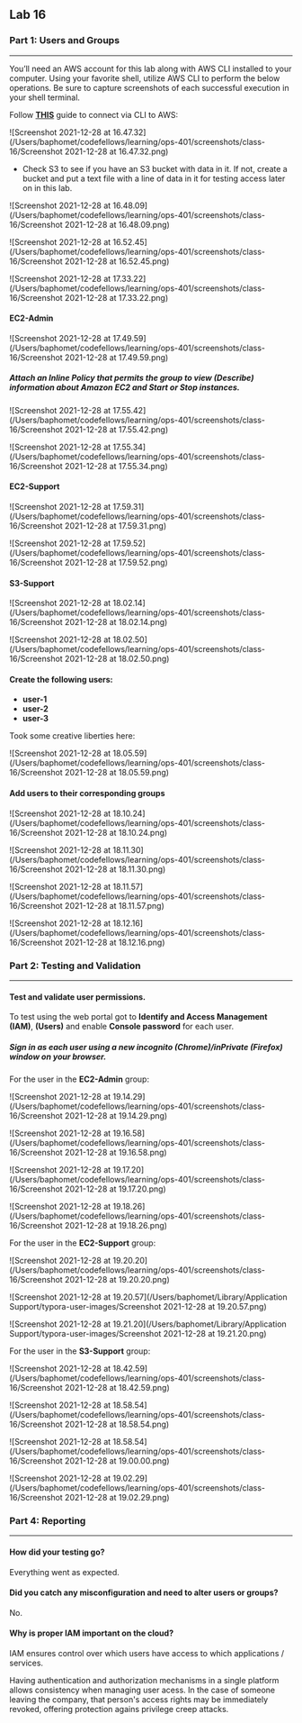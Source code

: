 ## Lab 16

### Part 1: Users and Groups

------

You’ll need an AWS account for this lab along with AWS CLI installed to your computer. Using your favorite shell, utilize AWS CLI to perform the below operations. Be sure to capture screenshots of each successful execution in your shell terminal.

Follow **[THIS](https://signin.aws.amazon.com/signin?redirect_uri=https%3A%2F%2Fconsole.aws.amazon.com%2Fiam%2F%3Fstate%3DhashArgs%2523%26isauthcode%3Dtrue&client_id=arn%3Aaws%3Aiam%3A%3A015428540659%3Auser%2Fiam&forceMobileApp=0&code_challenge=ZNIA_tSrQ3QTjKJuH57cXOrraBJRmf14_RJdo44kwxg&code_challenge_method=SHA-256)** guide to connect via CLI to AWS:

![Screenshot 2021-12-28 at 16.47.32](/Users/baphomet/codefellows/learning/ops-401/screenshots/class-16/Screenshot 2021-12-28 at 16.47.32.png)

- Check S3 to see if you have an S3 bucket with data in it. If not, create a bucket and put a text file with a line of data in it for testing access later on in this lab.

![Screenshot 2021-12-28 at 16.48.09](/Users/baphomet/codefellows/learning/ops-401/screenshots/class-16/Screenshot 2021-12-28 at 16.48.09.png)

![Screenshot 2021-12-28 at 16.52.45](/Users/baphomet/codefellows/learning/ops-401/screenshots/class-16/Screenshot 2021-12-28 at 16.52.45.png)

![Screenshot 2021-12-28 at 17.33.22](/Users/baphomet/codefellows/learning/ops-401/screenshots/class-16/Screenshot 2021-12-28 at 17.33.22.png)

#### EC2-Admin

![Screenshot 2021-12-28 at 17.49.59](/Users/baphomet/codefellows/learning/ops-401/screenshots/class-16/Screenshot 2021-12-28 at 17.49.59.png)

##### Attach an Inline Policy that permits the group to view (Describe) information about Amazon EC2 and Start or Stop instances.

![Screenshot 2021-12-28 at 17.55.42](/Users/baphomet/codefellows/learning/ops-401/screenshots/class-16/Screenshot 2021-12-28 at 17.55.42.png)

![Screenshot 2021-12-28 at 17.55.34](/Users/baphomet/codefellows/learning/ops-401/screenshots/class-16/Screenshot 2021-12-28 at 17.55.34.png)

#### EC2-Support

![Screenshot 2021-12-28 at 17.59.31](/Users/baphomet/codefellows/learning/ops-401/screenshots/class-16/Screenshot 2021-12-28 at 17.59.31.png)

![Screenshot 2021-12-28 at 17.59.52](/Users/baphomet/codefellows/learning/ops-401/screenshots/class-16/Screenshot 2021-12-28 at 17.59.52.png)

#### S3-Support

![Screenshot 2021-12-28 at 18.02.14](/Users/baphomet/codefellows/learning/ops-401/screenshots/class-16/Screenshot 2021-12-28 at 18.02.14.png)

![Screenshot 2021-12-28 at 18.02.50](/Users/baphomet/codefellows/learning/ops-401/screenshots/class-16/Screenshot 2021-12-28 at 18.02.50.png)

#### Create the following users:

- **user-1**
- **user-2**
- **user-3**

Took some creative liberties here:

![Screenshot 2021-12-28 at 18.05.59](/Users/baphomet/codefellows/learning/ops-401/screenshots/class-16/Screenshot 2021-12-28 at 18.05.59.png)

#### Add users to their corresponding groups

![Screenshot 2021-12-28 at 18.10.24](/Users/baphomet/codefellows/learning/ops-401/screenshots/class-16/Screenshot 2021-12-28 at 18.10.24.png)

![Screenshot 2021-12-28 at 18.11.30](/Users/baphomet/codefellows/learning/ops-401/screenshots/class-16/Screenshot 2021-12-28 at 18.11.30.png)

![Screenshot 2021-12-28 at 18.11.57](/Users/baphomet/codefellows/learning/ops-401/screenshots/class-16/Screenshot 2021-12-28 at 18.11.57.png)

![Screenshot 2021-12-28 at 18.12.16](/Users/baphomet/codefellows/learning/ops-401/screenshots/class-16/Screenshot 2021-12-28 at 18.12.16.png)

### Part 2: Testing and Validation

------

#### Test and validate user permissions.

To test using the web portal got to **Identify and Access Management (IAM)**, **(Users)** and enable **Console password** for each user.

##### Sign in as each user using a new incognito (Chrome)/inPrivate (Firefox) window on your browser.

For the user in the **EC2-Admin** group:

![Screenshot 2021-12-28 at 19.14.29](/Users/baphomet/codefellows/learning/ops-401/screenshots/class-16/Screenshot 2021-12-28 at 19.14.29.png)

![Screenshot 2021-12-28 at 19.16.58](/Users/baphomet/codefellows/learning/ops-401/screenshots/class-16/Screenshot 2021-12-28 at 19.16.58.png)

![Screenshot 2021-12-28 at 19.17.20](/Users/baphomet/codefellows/learning/ops-401/screenshots/class-16/Screenshot 2021-12-28 at 19.17.20.png)

![Screenshot 2021-12-28 at 19.18.26](/Users/baphomet/codefellows/learning/ops-401/screenshots/class-16/Screenshot 2021-12-28 at 19.18.26.png)

For the user in the **EC2-Support** group:

![Screenshot 2021-12-28 at 19.20.20](/Users/baphomet/codefellows/learning/ops-401/screenshots/class-16/Screenshot 2021-12-28 at 19.20.20.png)

![Screenshot 2021-12-28 at 19.20.57](/Users/baphomet/Library/Application Support/typora-user-images/Screenshot 2021-12-28 at 19.20.57.png)

![Screenshot 2021-12-28 at 19.21.20](/Users/baphomet/Library/Application Support/typora-user-images/Screenshot 2021-12-28 at 19.21.20.png)

For the user in the **S3-Support** group:

![Screenshot 2021-12-28 at 18.42.59](/Users/baphomet/codefellows/learning/ops-401/screenshots/class-16/Screenshot 2021-12-28 at 18.42.59.png)

![Screenshot 2021-12-28 at 18.58.54](/Users/baphomet/codefellows/learning/ops-401/screenshots/class-16/Screenshot 2021-12-28 at 18.58.54.png)

![Screenshot 2021-12-28 at 18.58.54](/Users/baphomet/codefellows/learning/ops-401/screenshots/class-16/Screenshot 2021-12-28 at 19.00.00.png)

![Screenshot 2021-12-28 at 19.02.29](/Users/baphomet/codefellows/learning/ops-401/screenshots/class-16/Screenshot 2021-12-28 at 19.02.29.png)

### Part 4: Reporting

------

#### How did your testing go?

Everything went as expected.

#### Did you catch any misconfiguration and need to alter users or groups?

No.

#### Why is proper IAM important on the cloud?

IAM ensures control over which users have access to which applications / services. 

Having authentication and authorization mechanisms in a single platform allows consistency when managing user acess. In the case of someone leaving the company, that person's access rights may be immediately revoked, offering protection agains privilege creep attacks.